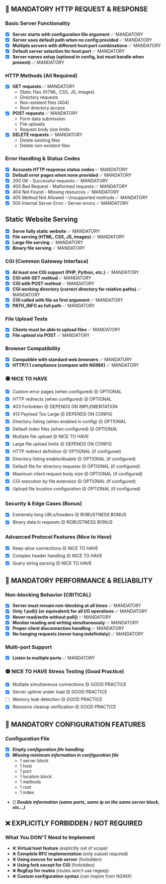 ## 🔴 MANDATORY HTTP REQUEST & RESPONSE

### Basic Server Functionality
- [x] **Server starts with configuration file argument** ✅ MANDATORY
- [x] **Server uses default path when no config provided** ✅ MANDATORY
- [x] **Multiple servers with different host:port combinations** ✅ MANDATORY
- [x] **Default server selection for host:port** ✅ MANDATORY
- [x] **Server names setup (optional in config, but must handle when present)** ✅ MANDATORY

### HTTP Methods (All Required)
- [x] **GET requests** ✅ MANDATORY
  - Static files (HTML, CSS, JS, images)
  - Directory requests
  - Non-existent files (404)
  - Root directory access
- [x] **POST requests** ✅ MANDATORY
  - Form data submission
  - File uploads
  - Request body size limits
- [x] **DELETE requests** ✅ MANDATORY
  - Delete existing files
  - Delete non-existent files

### Error Handling & Status Codes
- [x] **Accurate HTTP response status codes** ✅ MANDATORY
- [x] **Default error pages when none provided** ✅ MANDATORY
- [x] 200 OK - Successful requests ✅ MANDATORY
- [x] 400 Bad Request - Malformed requests ✅ MANDATORY
- [x] 404 Not Found - Missing resources ✅ MANDATORY
- [x] 405 Method Not Allowed - Unsupported methods ✅ MANDATORY
- [x] 500 Internal Server Error - Server errors ✅ MANDATORY

## Static Website Serving
- [x] **Serve fully static website** ✅ MANDATORY
- [x] **File serving (HTML, CSS, JS, images)** ✅ MANDATORY
- [x] **Large file serving** ✅ MANDATORY
- [x] **Binary file serving** ✅ MANDATORY

### CGI (Common Gateway Interface)
- [x] **At least one CGI support (PHP, Python, etc.)** ✅ MANDATORY
- [x] **CGI with GET method** ✅ MANDATORY
- [x] **CGI with POST method** ✅ MANDATORY
- [x] **CGI working directory (correct directory for relative paths)** ✅ MANDATORY
- [x] **CGI called with file as first argument** ✅ MANDATORY
- [x] **PATH_INFO as full path** ✅ MANDATORY

### File Upload Tests
- [x] **Clients must be able to upload files** ✅ MANDATORY
- [x] **File upload via POST** ✅ MANDATORY

### Browser Compatibility
- [x] **Compatible with standard web browsers** ✅ MANDATORY
- [x] **HTTP/1.1 compliance (compare with NGINX)** ✅ MANDATORY

### 🟡 NICE TO HAVE
- [x] Custom error pages (when configured) 🟡 OPTIONAL
- [x] HTTP redirects (when configured) 🟡 OPTIONAL
- [x] 403 Forbidden 🟡 DEPENDS ON IMPLEMENTATION
- [x] 413 Payload Too Large 🟡 DEPENDS ON CONFIG
- [x] Directory listing (when enabled in config) 🟡 OPTIONAL
- [x] Default index files (when configured) 🟡 OPTIONAL
- [x] Multiple file upload 🟡 NICE TO HAVE
- [x] Large file upload limits 🟡 DEPENDS ON CONFIG
- [x] HTTP redirect definition 🟡 OPTIONAL (if configured)
- [x] Directory listing enable/disable 🟡 OPTIONAL (if configured)
- [x] Default file for directory requests 🟡 OPTIONAL (if configured)
- [x] Maximum client request body size 🟡 OPTIONAL (if configured)
- [x] CGI execution by file extension 🟡 OPTIONAL (if configured)
- [x] Upload file location configuration 🟡 OPTIONAL (if configured)

### Security & Edge Cases (Bonus)
- [x] Extremely long URLs/headers 🟡 ROBUSTNESS BONUS
- [x] Binary data in requests 🟡 ROBUSTNESS BONUS

### Advanced Protocol Features (Nice to Have)
- [x] Keep-alive connections 🟡 NICE TO HAVE
- [x] Complex header handling 🟡 NICE TO HAVE
- [x] Query string parsing 🟡 NICE TO HAVE

## 🔴 MANDATORY PERFORMANCE & RELIABILITY

### Non-blocking Behavior (CRITICAL)
- [x] **Server must remain non-blocking at all times** ✅ MANDATORY
- [x] **Only 1 poll() (or equivalent) for all I/O operations** ✅ MANDATORY
- [x] **Never read/write without poll()** ✅ MANDATORY
- [x] **Monitor reading and writing simultaneously** ✅ MANDATORY
- [x] **Proper client disconnection handling** ✅ MANDATORY
- [x] **No hanging requests (never hang indefinitely)** ✅ MANDATORY

### Multi-port Support
- [x] **Listen to multiple ports** ✅ MANDATORY

### 🟡 NICE TO HAVE Stress Testing (Good Practice)
- [x] Multiple simultaneous connections 🟡 GOOD PRACTICE
- [x] Server uptime under load 🟡 GOOD PRACTICE
- [ ] Memory leak detection 🟡 GOOD PRACTICE
- [x] Resource cleanup verification 🟡 GOOD PRACTICE

## 🔴 MANDATORY CONFIGURATION FEATURES

### Configuration File
- [x] ***Empty configuration file handling***
- [x] ***Missing minimum information in configuration file***
    - 1 server block
    - 1 host
    - 1 port
    - 1 location block
    - 1 methods
    - 1 root
    - 1 index  
- [] ***Double information (same ports, same ip on the same server block, etc...)***

## ❌ EXPLICITLY FORBIDDEN / NOT REQUIRED

### What You DON'T Need to Implement
- ❌ **Virtual host feature** (explicitly out of scope)
- ❌ **Complete RFC implementation** (only subset required)
- ❌ **Using execve for web server** (forbidden)
- ❌ **Using fork except for CGI** (forbidden)
- ❌ **RegExp for routes** (routes won't use regexp)
- ❌ **Custom configuration syntax** (can inspire from NGINX)
